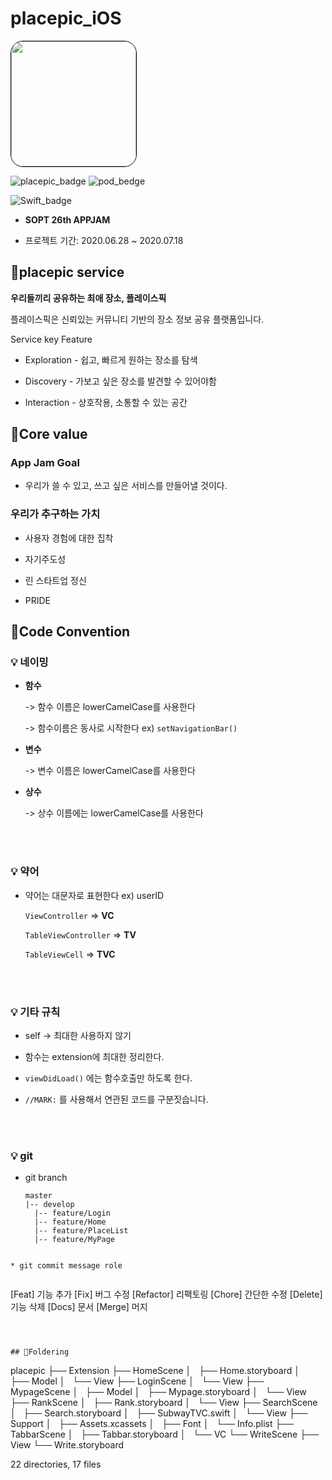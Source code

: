 # placepic_iOS


<img style="border: 1px solid black !important; border-radius:20px;" src="https://avatars2.githubusercontent.com/u/67547341?s=200&v=4" width="200px" />

![placepic_badge](https://img.shields.io/badge/placepic-Sprint1-%23ff7adc)
![pod_bedge](https://img.shields.io/badge/pod-v1.9.1-blue)

![Swift_badge](https://img.shields.io/badge/Swift-5.0-orange.svg)



* <b> SOPT 26th APPJAM </b>

* 프로젝트 기간: 2020.06.28 ~ 2020.07.18



## 🐷placepic service

 <b>우리들끼리 공유하는 최애 장소, 플레이스픽 </b>

 플레이스픽은 신뢰있는 커뮤니티 기반의 장소 정보 공유 플랫폼입니다. 

 Service key Feature

  * Exploration - 쉽고, 빠르게 원하는 장소를 탐색

  * Discovery -  가보고 싶은 장소를 발견할 수 있어야함

  * Interaction - 상호작용, 소통할 수 있는 공간



## 🐷Core value

### App Jam Goal

* 우리가 쓸 수 있고, 쓰고 싶은 서비스를 만들어낼 것이다.

### 우리가 추구하는 가치

* 사용자 경험에 대한 집착 

* 자기주도성

* 린 스타트업 정신

* PRIDE

  

## 🐷Code Convention


### 💡 네이밍 

- **함수**

  -> 함수 이름은 lowerCamelCase를 사용한다

  -> 함수이름은 동사로 시작한다 ex) `setNavigationBar()`

- **변수**

  -> 변수 이름은 lowerCamelCase를 사용한다

- **상수**

  -> 상수 이름에는 lowerCamelCase를 사용한다

<br />
<br />

### 💡 약어

- 약어는 대문자로 표현한다 ex) userID

  `ViewController` => **VC**

  `TableViewController` => **TV**

  `TableViewCell` => **TVC**

<br />
<br />


### 💡 기타 규칙


- self -> 최대한 사용하지 않기

- 함수는 extension에 최대한 정리한다.

- `viewDidLoad()` 에는 함수호출만 하도록 한다.

- `//MARK:` 를 사용해서 연관된 코드를 구분짓습니다.

<br />
<br />

### 💡 git 

- git branch

  ```
  master
  |-- develop
    |-- feature/Login
    |-- feature/Home
    |-- feature/PlaceList
    |-- feature/MyPage
```
  
* git commit message role
  
  ```
  [Feat] 기능 추가
  [Fix] 버그 수정
  [Refactor] 리팩토링
  [Chore] 간단한 수정
  [Delete] 기능 삭제
  [Docs] 문서
  [Merge] 머지
  ```



## 🐷Foldering

```
placepic
├── Extension
├── HomeScene
│   ├── Home.storyboard
│   ├── Model
│   └── View
├── LoginScene
│   └── View
├── MypageScene
│   ├── Model
│   ├── Mypage.storyboard
│   └── View
├── RankScene
│   ├── Rank.storyboard
│   └── View
├── SearchScene
│   ├── Search.storyboard
│   ├── SubwayTVC.swift
│   └── View
├── Support
│   ├── Assets.xcassets
│   ├── Font
│   └── Info.plist
├── TabbarScene
│   ├── Tabbar.storyboard
│   └── VC
└── WriteScene
    ├── View
    └── Write.storyboard

22 directories, 17 files
```